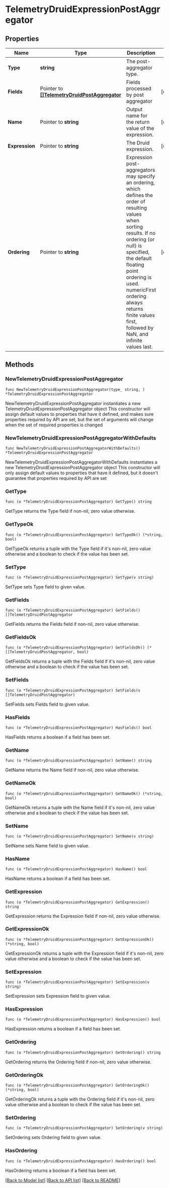 # TelemetryDruidExpressionPostAggregator

## Properties

Name | Type | Description | Notes
------------ | ------------- | ------------- | -------------
**Type** | **string** | The post-aggregator type. | 
**Fields** | Pointer to [**[]TelemetryDruidPostAggregator**](TelemetryDruidPostAggregator.md) | Fields processed by post aggregator | [optional] 
**Name** | Pointer to **string** | Output name for the return value of the expression. | [optional] 
**Expression** | Pointer to **string** | The Druid expression. | [optional] 
**Ordering** | Pointer to **string** | Expression post-aggregators may specify an ordering, which defines the order of resulting values when sorting results. If no ordering (or null) is specified, the default floating point ordering is used. numericFirst ordering always returns finite values first, followed by NaN, and infinite values last. | [optional] 

## Methods

### NewTelemetryDruidExpressionPostAggregator

`func NewTelemetryDruidExpressionPostAggregator(type_ string, ) *TelemetryDruidExpressionPostAggregator`

NewTelemetryDruidExpressionPostAggregator instantiates a new TelemetryDruidExpressionPostAggregator object
This constructor will assign default values to properties that have it defined,
and makes sure properties required by API are set, but the set of arguments
will change when the set of required properties is changed

### NewTelemetryDruidExpressionPostAggregatorWithDefaults

`func NewTelemetryDruidExpressionPostAggregatorWithDefaults() *TelemetryDruidExpressionPostAggregator`

NewTelemetryDruidExpressionPostAggregatorWithDefaults instantiates a new TelemetryDruidExpressionPostAggregator object
This constructor will only assign default values to properties that have it defined,
but it doesn't guarantee that properties required by API are set

### GetType

`func (o *TelemetryDruidExpressionPostAggregator) GetType() string`

GetType returns the Type field if non-nil, zero value otherwise.

### GetTypeOk

`func (o *TelemetryDruidExpressionPostAggregator) GetTypeOk() (*string, bool)`

GetTypeOk returns a tuple with the Type field if it's non-nil, zero value otherwise
and a boolean to check if the value has been set.

### SetType

`func (o *TelemetryDruidExpressionPostAggregator) SetType(v string)`

SetType sets Type field to given value.


### GetFields

`func (o *TelemetryDruidExpressionPostAggregator) GetFields() []TelemetryDruidPostAggregator`

GetFields returns the Fields field if non-nil, zero value otherwise.

### GetFieldsOk

`func (o *TelemetryDruidExpressionPostAggregator) GetFieldsOk() (*[]TelemetryDruidPostAggregator, bool)`

GetFieldsOk returns a tuple with the Fields field if it's non-nil, zero value otherwise
and a boolean to check if the value has been set.

### SetFields

`func (o *TelemetryDruidExpressionPostAggregator) SetFields(v []TelemetryDruidPostAggregator)`

SetFields sets Fields field to given value.

### HasFields

`func (o *TelemetryDruidExpressionPostAggregator) HasFields() bool`

HasFields returns a boolean if a field has been set.

### GetName

`func (o *TelemetryDruidExpressionPostAggregator) GetName() string`

GetName returns the Name field if non-nil, zero value otherwise.

### GetNameOk

`func (o *TelemetryDruidExpressionPostAggregator) GetNameOk() (*string, bool)`

GetNameOk returns a tuple with the Name field if it's non-nil, zero value otherwise
and a boolean to check if the value has been set.

### SetName

`func (o *TelemetryDruidExpressionPostAggregator) SetName(v string)`

SetName sets Name field to given value.

### HasName

`func (o *TelemetryDruidExpressionPostAggregator) HasName() bool`

HasName returns a boolean if a field has been set.

### GetExpression

`func (o *TelemetryDruidExpressionPostAggregator) GetExpression() string`

GetExpression returns the Expression field if non-nil, zero value otherwise.

### GetExpressionOk

`func (o *TelemetryDruidExpressionPostAggregator) GetExpressionOk() (*string, bool)`

GetExpressionOk returns a tuple with the Expression field if it's non-nil, zero value otherwise
and a boolean to check if the value has been set.

### SetExpression

`func (o *TelemetryDruidExpressionPostAggregator) SetExpression(v string)`

SetExpression sets Expression field to given value.

### HasExpression

`func (o *TelemetryDruidExpressionPostAggregator) HasExpression() bool`

HasExpression returns a boolean if a field has been set.

### GetOrdering

`func (o *TelemetryDruidExpressionPostAggregator) GetOrdering() string`

GetOrdering returns the Ordering field if non-nil, zero value otherwise.

### GetOrderingOk

`func (o *TelemetryDruidExpressionPostAggregator) GetOrderingOk() (*string, bool)`

GetOrderingOk returns a tuple with the Ordering field if it's non-nil, zero value otherwise
and a boolean to check if the value has been set.

### SetOrdering

`func (o *TelemetryDruidExpressionPostAggregator) SetOrdering(v string)`

SetOrdering sets Ordering field to given value.

### HasOrdering

`func (o *TelemetryDruidExpressionPostAggregator) HasOrdering() bool`

HasOrdering returns a boolean if a field has been set.


[[Back to Model list]](../README.md#documentation-for-models) [[Back to API list]](../README.md#documentation-for-api-endpoints) [[Back to README]](../README.md)


